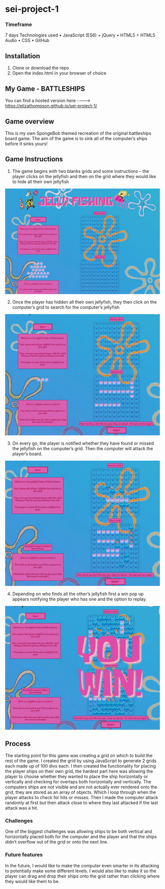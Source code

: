 # sei-project-1
### Timeframe
7 days
Technologies used
•	JavaScript (ES6) + jQuery
•	HTML5 + HTML5 Audio
•	CSS 
•	GitHub
## Installation
1.	Clone or download the repo
2.	Open the index.html in your browser of choice


## My Game - BATTLESHIPS

You can find a hosted version here ----> https://elizathompson.github.io/sei-project-1/ 

## Game overview

This is my own SpongeBob themed recreation of the original battleships board game. The aim of the game is to sink all of the computer’s ships before it sinks yours!


## Game Instructions

1.	The game begins with two blanks grids and some instructions – the player clicks on the jellyfish and then on the grid where they would like to hide all their own jellyfish

![game screenshot 1](styles/images/ScreenShot-1.png)

2.	Once the player has hidden all their own jellyfish, they then click on the computer’s grid to search for the computer’s jellyfish 

![game screenshot 2](styles/images/Screenshot-2.png)

3.	On every go, the player is notified whether they have found or missed the jellyfish on the computer’s grid. Then the computer will attack the player’s board.

![game screnshot 3](styles/images/Screenshot-3.png)

4.	Depending on who finds all the other’s jellyfish first a win pop up appears notifying the player who has one and the option to replay.

![game screenshot 4](styles/images/Screenshot-4.png)


## Process

The starting point for this game was creating a grid on which to build the rest of the game. I created the grid by using JavaScript to generate 2 grids each made up of 100 divs each. 
I then created the functionality for placing the player ships on their own grid, the hardest part here was allowing the player to choose whether they wanted to place the ship horizontally or vertically and checking for overlaps both horizontally and vertically.
The computers ships are not visible and are not actually ever rendered onto the grid, they are stored as an array of objects. Which I loop through when the player attacks to check for hits or misses.
Then I made the computer attack randomly at first but then attack close to where they last attacked if the last attack was a hit.  
### Challenges
One of the biggest challenges was allowing ships to be both vertical and horizontally placed both for the computer and the player and that the ships didn’t overflow out of the grid or onto the next line. 
### Future features
In the future, I would like to make the computer even smarter in its attacking to potentially make some different levels.
I would also like to make it so the player can drag and drop their ships onto the grid rather than clicking where they would like them to be.

